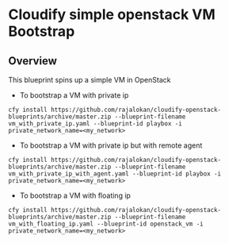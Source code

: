 # Cloudify simple openstack VM Bootstrap

## Overview

This blueprint spins up a simple VM in OpenStack

* To bootstrap a VM with private ip

```
cfy install https://github.com/rajalokan/cloudify-openstack-blueprints/archive/master.zip --blueprint-filename vm_with_private_ip.yaml --blueprint-id playbox -i private_network_name=<my_network>
```

* To bootstrap a VM with private ip but with remote agent

```
cfy install https://github.com/rajalokan/cloudify-openstack-blueprints/archive/master.zip --blueprint-filename vm_with_private_ip_with_agent.yaml --blueprint-id playbox -i private_network_name=<my_network>
```

* To bootstrap a VM with floating ip

```
cfy install https://github.com/rajalokan/cloudify-openstack-blueprints/archive/master.zip --blueprint-filename vm_with_floating_ip.yaml --blueprint-id openstack_vm -i private_network_name=<my_network>
```
